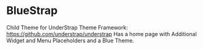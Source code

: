 # BlueStrap
Child Theme for UnderStrap Theme Framework: https://github.com/understrap/understrap
Has a home page with Additional Widget and Menu Placeholders and a Blue Theme.


